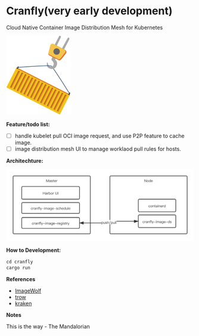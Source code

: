 # Cranfly(very early development)
Cloud Native Container Image Distribution Mesh for Kubernetes

![logo](./img/logo.png)


**Feature/todo list:**
- [ ] handle kubelet pull OCI image request, and use P2P feature to cache image.
- [ ] image distribution mesh UI to manage worklaod pull rules for hosts.

**Architechture:**

![](./img/cranfly-arch.png)

**How to Development:**

```rust
cd cranfly
cargo run
```

**References**

- [ImageWolf](https://github.com/ContainerSolutions/ImageWolf)
- [trow](https://github.com/ContainerSolutions/trow)
- [kraken](https://github.com/uber/kraken)


**Notes**

This is the way  - The Mandalorian
